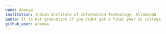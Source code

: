 ```yaml
---
name: Ananya  
institution: Indian Institute of Information Technology, Allahabad  
quote: It is not graduation if you didnt get a final year at college
github_user: ananya
---
```

